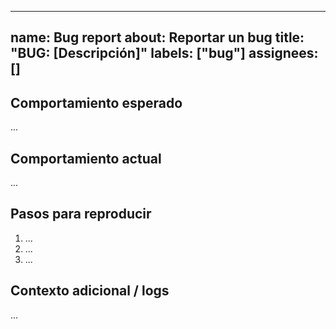 
---
name: Bug report
about: Reportar un bug
title: "BUG: [Descripción]"
labels: ["bug"]
assignees: []
---

## Comportamiento esperado
...

## Comportamiento actual
...

## Pasos para reproducir
1. ...
2. ...
3. ...

## Contexto adicional / logs
...
